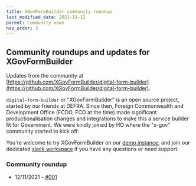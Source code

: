 ```yaml
---
title: XGovFormBuilder community roundup
last_modified_date: 2021-11-12
parent: Community news
nav_order: 3
---
```

## Community roundups and updates for XGovFormBuilder

Updates from the community at [https://github.com/XGovFormBuilder/digital-form-builder](https://github.com/XGovFormBuilder/digital-form-builder).

`digital-form-builder` or "XGovFormBuilder" is an open source project, started by our friends at DEFRA. 
Since then, Foreign Commonwealth and Development Office (FCDO, FCO at the time) made significant productionalisation changes and integrations to make this a service builder fit for Government. 
We were kindly joined by HO where the "x-gov" community started to kick off.

You're welcome to try XGovFormBuilder on our [demo instance](https://digital-form-builder-designer.herokuapp.com/app),
and join our dedicated [slack workspace](https://join.slack.com/t/xgov-digital-form-bld/shared_invite/zt-xn5ltztf-3_oBzZaziV4sCpDDOGuP6Q) if you have any questions or need support.

### Community roundup
- 12/11/2021 - [#001](/x-gov-form-community/XGovFormBuilder/001)
  
